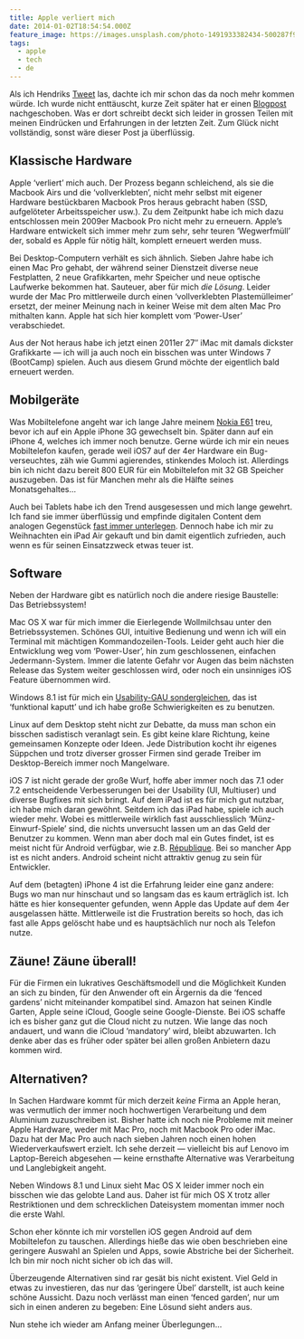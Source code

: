 ```yaml
---
title: Apple verliert mich
date: 2014-01-02T18:54:54.000Z
feature_image: https://images.unsplash.com/photo-1491933382434-500287f9b54b?ixlib=rb-0.3.5&q=80&fm=jpg&crop=entropy&cs=tinysrgb&w=1080&fit=max&ixid=eyJhcHBfaWQiOjExNzczfQ&s=ae805f654e7d2559076e0e6fcb91cd1c
tags:
  - apple
  - tech
  - de
---
```


Als ich Hendriks [Tweet](https://twitter.com/hmans/status/418464555271217152) las, dachte ich mir schon das da noch mehr kommen würde. Ich wurde nicht enttäuscht, kurze Zeit später hat er einen [Blogpost](http://sloblog.io/~hmans/-r0F07qhObU/apple-verliert-mich) nachgeschoben. Was er dort schreibt deckt sich leider in grossen Teilen mit meinen Eindrücken und Erfahrungen in der letzten Zeit. Zum Glück nicht vollständig, sonst wäre dieser Post ja überflüssig.

## Klassische Hardware

Apple ‘verliert’ mich auch. Der Prozess begann schleichend, als sie die Macbook Airs und die ‘vollverklebten’, nicht mehr selbst mit eigener Hardware bestückbaren Macbook Pros heraus gebracht haben (SSD, aufgelöteter Arbeitsspeicher usw.). Zu dem Zeitpunkt habe ich mich dazu entschlossen mein 2009er Macbook Pro nicht mehr zu erneuern. Apple’s Hardware entwickelt sich immer mehr zum sehr, sehr teuren ‘Wegwerfmüll’ der, sobald es Apple für nötig hält, komplett erneuert werden muss.

Bei Desktop-Computern verhält es sich ähnlich. Sieben Jahre habe ich einen Mac Pro gehabt, der während seiner Dienstzeit diverse neue Festplatten, 2 neue Grafikkarten, mehr Speicher und neue optische Laufwerke bekommen hat. Sauteuer, aber für mich _die Lösung_. Leider wurde der Mac Pro mittlerweile durch einen ‘vollverklebten Plastemülleimer’ ersetzt, der meiner Meinung nach in keiner Weise mit dem alten Mac Pro mithalten kann. Apple hat sich hier komplett vom ‘Power-User’ verabschiedet.

Aus der Not heraus habe ich jetzt einen 2011er 27″ iMac mit damals dickster Grafikkarte — ich will ja auch noch ein bisschen was unter Windows 7 (BootCamp) spielen. Auch aus diesem Grund möchte der eigentlich bald erneuert werden.

## Mobilgeräte

Was Mobiltelefone angeht war ich lange Jahre meinem [Nokia E61](http://de.wikipedia.org/wiki/Nokia_E71#Nokia_E61_.2F_Nokia_E62) treu, bevor ich auf ein Apple iPhone 3G gewechselt bin. Später dann auf ein iPhone 4, welches ich immer noch benutze. Gerne würde ich mir ein neues Mobiltelefon kaufen, gerade weil iOS7 auf der 4er Hardware ein Bug-verseuchtes, zäh wie Gummi agierendes, stinkendes Moloch ist. Allerdings bin ich nicht dazu bereit 800 EUR für ein Mobiltelefon mit 32 GB Speicher auszugeben. Das ist für Manchen mehr als die Hälfte seines Monatsgehaltes…

Auch bei Tablets habe ich den Trend ausgesessen und mich lange gewehrt. Ich fand sie immer überflüssig und empfinde digitalen Content dem analogen Gegenstück [fast immer unterlegen](http://pixelschatten.net/the-disadvantages-of-digital-goods/). Dennoch habe ich mir zu Weihnachten ein iPad Air gekauft und bin damit eigentlich zufrieden, auch wenn es für seinen Einsatzzweck etwas teuer ist.

## Software

Neben der Hardware gibt es natürlich noch die andere riesige Baustelle: Das Betriebssystem!

Mac OS X war für mich immer die Eierlegende Wollmilchsau unter den Betriebssystemen. Schönes GUI, intuitive Bedienung und wenn ich will ein Terminal mit mächtigen Kommandozeilen-Tools. Leider geht auch hier die Entwicklung weg vom ‘Power-User’, hin zum geschlossenen, einfachen Jedermann-System. Immer die latente Gefahr vor Augen das beim nächsten Release das System weiter geschlossen wird, oder noch ein unsinniges iOS Feature übernommen wird.

Windows 8.1 ist für mich ein [Usability-GAU sondergleichen](http://jay-machalani.squarespace.com/blog/2013/12/12/fixing-windows-8), das ist ‘funktional kaputt’ und ich habe große Schwierigkeiten es zu benutzen.

Linux auf dem Desktop steht nicht zur Debatte, da muss man schon ein bisschen sadistisch veranlagt sein. Es gibt keine klare Richtung, keine gemeinsamen Konzepte oder Ideen. Jede Distribution kocht ihr eigenes Süppchen und trotz diverser grosser Firmen sind gerade Treiber im Desktop-Bereich immer noch Mangelware.

iOS 7 ist nicht gerade der große Wurf, hoffe aber immer noch das 7.1 oder 7.2 entscheidende Verbesserungen bei der Usability (UI, Multiuser) und diverse Bugfixes mit sich bringt. Auf dem iPad ist es für mich gut nutzbar, ich habe mich daran gewöhnt. Seitdem ich das iPad habe, spiele ich auch wieder mehr. Wobei es mittlerweile wirklich fast ausschliesslich ‘Münz-Einwurf-Spiele’ sind, die nichts unversucht lassen um an das Geld der Benutzer zu kommen. Wenn man aber doch mal ein Gutes findet, ist es meist nicht für Android verfügbar, wie z.B. [République](http://www.camouflaj.com/). Bei so mancher App ist es nicht anders. Android scheint nicht attraktiv genug zu sein für Entwickler.

Auf dem (betagten) iPhone 4 ist die Erfahrung leider eine ganz andere: Bugs wo man nur hinschaut und so langsam das es kaum erträglich ist. Ich hätte es hier konsequenter gefunden, wenn Apple das Update auf dem 4er ausgelassen hätte. Mittlerweile ist die Frustration bereits so hoch, das ich fast alle Apps gelöscht habe und es hauptsächlich nur noch als Telefon nutze.

## Zäune! Zäune überall!

Für die Firmen ein lukratives Geschäftsmodell und die Möglichkeit Kunden an sich zu binden, für den Anwender oft ein Ärgernis da die ‘fenced gardens’ nicht miteinander kompatibel sind. Amazon hat seinen Kindle Garten, Apple seine iCloud, Google seine Google-Dienste. Bei iOS schaffe ich es bisher ganz gut die Cloud nicht zu nutzen. Wie lange das noch andauert, und wann die iCloud ‘mandatory’ wird, bleibt abzuwarten. Ich denke aber das es früher oder später bei allen großen Anbietern dazu kommen wird.

## Alternativen?

In Sachen Hardware kommt für mich derzeit _keine_ Firma an Apple heran, was vermutlich der immer noch hochwertigen Verarbeitung und dem Aluminium zuzuschreiben ist. Bisher hatte ich noch nie Probleme mit meiner Apple Hardware, weder mit Mac Pro, noch mit Macbook Pro oder iMac. Dazu hat der Mac Pro auch nach sieben Jahren noch einen hohen Wiederverkaufswert erzielt. Ich sehe derzeit — vielleicht bis auf Lenovo im Laptop-Bereich abgesehen — keine ernsthafte Alternative was Verarbeitung und Langlebigkeit angeht.

Neben Windows 8.1 und Linux sieht Mac OS X leider immer noch ein bisschen wie das gelobte Land aus. Daher ist für mich OS X trotz aller Restriktionen und dem schrecklichen Dateisystem momentan immer noch die erste Wahl.

Schon eher könnte ich mir vorstellen iOS gegen Android auf dem Mobiltelefon zu tauschen. Allerdings hieße das wie oben beschrieben eine geringere Auswahl an Spielen und Apps, sowie Abstriche bei der Sicherheit. Ich bin mir noch nicht sicher ob ich das will.

Überzeugende Alternativen sind rar gesät bis nicht existent. Viel Geld in etwas zu investieren, das nur das ‘geringere Übel’ darstellt, ist auch keine schöne Aussicht. Dazu noch verlässt man einen ‘fenced garden’, nur um sich in einen anderen zu begeben: Eine Lösund sieht anders aus.

Nun stehe ich wieder am Anfang meiner Überlegungen…
